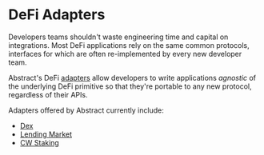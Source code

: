 # DeFi Adapters

Developers teams shouldn't waste engineering time and capital on integrations. Most DeFi applications rely on the same common protocols, interfaces for which are often re-implemented by every new developer team.

Abstract's DeFi [adapters](../framework/module_types.md#adapters) allow developers to write applications _agnostic_ of the underlying DeFi primitive so that they're portable to any new protocol, regardless of their APIs.

Adapters offered by Abstract currently include:

- [Dex](./dex.md)
- [Lending Market](./lending-market.md)
- [CW Staking](./cw-staking.md)
